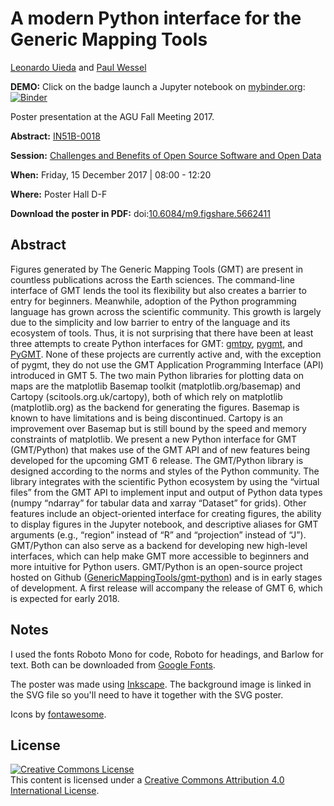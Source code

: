 # A modern Python interface for the Generic Mapping Tools

[Leonardo Uieda](http://leouieda.com/)
and
[Paul Wessel](http://www.soest.hawaii.edu/wessel/)


**DEMO:** Click on the badge launch a Jupyter notebook on [mybinder.org](https://mybinder.org): [![Binder](https://mybinder.org/badge.svg)](https://mybinder.org/v2/gh/leouieda/agu2017/master?filepath=demo.ipynb)

Poster presentation at the AGU Fall Meeting 2017.

**Abstract:** [IN51B-0018](https://agu.confex.com/agu/fm17/meetingapp.cgi/Paper/233450)

**Session:** [Challenges and Benefits of Open Source Software and Open Data](https://agu.confex.com/agu/fm17/meetingapp.cgi/Session/23607)

**When:** Friday, 15 December 2017 | 08:00 - 12:20

**Where:** Poster Hall D-F

**Download the poster in PDF:** doi:[10.6084/m9.figshare.5662411](https://doi.org/10.6084/m9.figshare.5662411)



## Abstract

Figures generated by The Generic Mapping Tools (GMT) are present in countless
publications across the Earth sciences. The command-line interface of GMT lends
the tool its flexibility but also creates a barrier to entry for beginners.
Meanwhile, adoption of the Python programming language has grown across the
scientific community. This growth is largely due to the simplicity and low
barrier to entry of the language and its ecosystem of tools. Thus, it is not
surprising that there have been at least three attempts to create Python
interfaces for GMT: [gmtpy](https://github.com/emolch/gmtpy),
[pygmt](https://github.com/ian-r-rose/pygmt), and
[PyGMT](https://github.com/glimmer-cism/PyGMT). None of these projects are
currently active and, with the exception of pygmt, they do not use the GMT
Application Programming Interface (API) introduced in GMT 5.  The two main
Python libraries for plotting data on maps are the matplotlib Basemap toolkit
(matplotlib.org/basemap) and Cartopy (scitools.org.uk/cartopy), both of which
rely on matplotlib (matplotlib.org) as the backend for generating the figures.
Basemap is known to have limitations and is being discontinued.  Cartopy is an
improvement over Basemap but is still bound by the speed and memory constraints
of matplotlib. We present a new Python interface for GMT (GMT/Python) that
makes use of the GMT API and of new features being developed for the upcoming
GMT 6 release. The GMT/Python library is designed according to the norms and
styles of the Python community. The library integrates with the scientific
Python ecosystem by using the “virtual files” from the GMT API to implement
input and output of Python data types (numpy “ndarray” for tabular data and
xarray “Dataset” for grids). Other features include an object-oriented
interface for creating figures, the ability to display figures in the Jupyter
notebook, and descriptive aliases for GMT arguments (e.g., “region” instead of
“R” and “projection” instead of “J”). GMT/Python can also serve as a backend
for developing new high-level interfaces, which can help make GMT more
accessible to beginners and more intuitive for Python users. GMT/Python is an
open-source project hosted on Github
([GenericMappingTools/gmt-python](https://github.com/GenericMappingTools/gmt-python))
and is in early stages of development. A first release will accompany the
release of  GMT 6, which is expected for early 2018.

## Notes

I used the fonts Roboto Mono for code, Roboto for headings, and Barlow for text.
Both can be downloaded from [Google Fonts](https://fonts.google.com/).

The poster was made using [Inkscape](https://inkscape.org/).
The background image is linked in the SVG file so you'll need to have it together
with the SVG poster.

Icons by [fontawesome](http://fontawesome.io).

## License

<a rel="license" href="http://creativecommons.org/licenses/by/4.0/"><img
alt="Creative Commons License" style="border-width:0"
src="https://i.creativecommons.org/l/by/4.0/88x31.png" /></a><br>
This content is licensed under a <a rel="license"
href="http://creativecommons.org/licenses/by/4.0/">Creative Commons Attribution
4.0 International License</a>.
